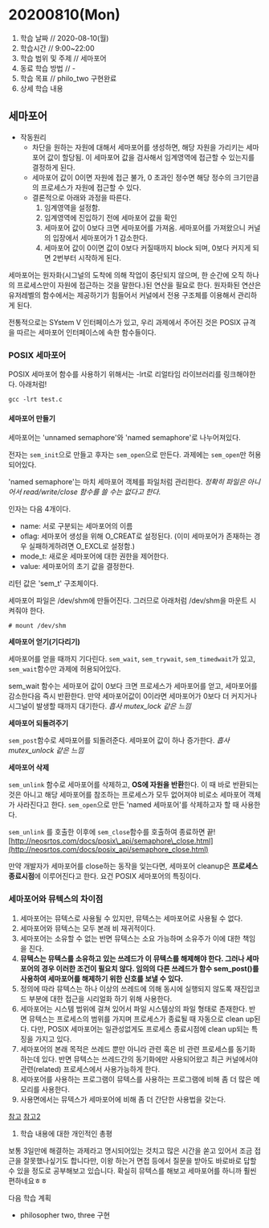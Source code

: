 # 20200810\(Mon\)

1. 학습 날짜 // 2020-08-10\(월\)
2. 학습시간 // 9:00~22:00
3. 학습 범위 및 주제 // 세마포어
4. 동료 학습 방법 // -
5. 학습 목표 // philo\_two 구현완료
6. 상세 학습 내용

## 세마포어

* 작동원리
  * 차단을 원하는 자원에 대해서 세마포어를 생성하면, 해당 자원을 가리키는 세마포어 값이 할당됨. 이 세마포어 값을 검사해서 임계영역에 접근할 수 있는지를 결정하게 된다.
  * 세마포어 값이 0이면 자원에 접근 불가, 0 초과인 정수면 해당 정수의 크기만큼의 프로세스가 자원에 접근할 수 있다.
  * 결론적으로 아래와 과정을 따른다.
    1. 임계영역을 설정함.
    2. 임계영역에 진입하기 전에 세마포어 값을 확인
    3. 세마포어 값이 0보다 크면 세마포어를 가져옴. 세마포어를 가져왔으니 커널의 입장에서 세마포어가 1 감소한다.
    4. 세마포어 값이 0이면 값이 0보다 커질때까지 block 되며, 0보다 커지게 되면 2번부터 시작하게 된다.

세마포어는 원자화\(시그널의 도착에 의해 작업이 중단되지 않으며, 한 순간에 오직 하나의 프로세스만이 자원에 접근하는 것을 말한다.\)된 연산을 필요로 한다. 원자화된 연산은 유저레벨의 함수에서는 제공하기가 힘들어서 커널에서 전용 구조체를 이용해서 관리하게 된다.

전통적으로는 SYstem V 인터페이스가 있고, 우리 과제에서 주어진 것은 POSIX 규격을 따르는 세마포어 인터페이스에 속한 함수들이다.

### POSIX 세마포어

POSIX 세마포어 함수를 사용하기 위해서는 -lrt로 리얼타임 라이브러리를 링크해야한다. 아래처럼!

`gcc -lrt test.c`

#### 세마포어 만들기

세마포어는 'unnamed semaphore'와 'named semaphore'로 나누어져있다.

전자는 `sem_init`으로 만들고 후자는 `sem_open`으로 만든다. 과제에는 `sem_open`만 허용되어있다.

'named semaphore'는 마치 세마포어 객체를 파일처럼 관리한다. _정확히 파일은 아니어서 read/write/close 함수를 쓸 수는 없다고 한다._

인자는 다음 4개이다.

* name: 서로 구분되는 세마포어의 이름
* oflag: 세마포어 생성을 위해 O\_CREAT로 설정된다. \(이미 세마포어가 존재하는 경우 실패하게하려면 O\_EXCL로 설정함.\)
* mode\_t: 새로운 세마포어에 대한 권한을 제어한다.
* value: 세마포어의 초기 값을 결정한다.

리턴 값은 'sem\_t' 구조체이다.

세마포어 파일은 /dev/shm에 만들어진다. 그러므로 아래처럼 /dev/shm을 마운트 시켜줘야 한다.

`# mount /dev/shm`

**세마포어 얻기\(기다리기\)**

세마포어를 얻을 때까지 기다린다. `sem_wait`, `sem_trywait`, `sem_timedwait`가 있고, `sem_wait`함수만 과제에 허용되어있다.

sem\_wait 함수는 세마포어 값이 0보다 크면 프로세스가 세마포어를 얻고, 세마포어를 감소한다음 즉시 반환한다. 만약 세마포어값이 0이라면 세마포어가 0보다 더 커지거나 시그널이 발생할 때까지 대기한다. _흡사 mutex\_lock 같은 느낌_

**세마포어 되돌려주기**

`sem_post`함수로 세마포어를 되돌려준다. 세마포어 값이 하나 증가한다. _흡사 mutex\_unlock 같은 느낌_

**세마포어 삭제**

`sem_unlink` 함수로 세마포어를 삭제하고, **OS에 자원을 반환**한다. 이 때 바로 반환되는 것은 아니고 해당 세마포어를 참조하는 프로세스가 모두 없어져야 비로소 세마포어 객체가 사라진다고 한다. `sem_open`으로 만든 'named 세마포어'를 삭제하고자 할 때 사용한다.

`sem_unlink` 를 호출한 이후에 `sem_close`함수를 호출하여 종료하면 끝! [http://neosrtos.com/docs/posix\_api/semaphore\_close.html](http://neosrtos.com/docs/posix_api/semaphore_close.html)

만약 개발자가 세마포어를 close하는 동작을 잊는다면, 세마포어 cleanup은 **프로세스 종료시점**에 이루어진다고 한다. 요건 POSIX 세마포어의 특징이다.

### 세마포어와 뮤텍스의 차이점

1. 세마포어는 뮤텍스로 사용될 수 있지만, 뮤텍스는 세마포어로 사용될 수 없다.
2. 세마포어와 뮤텍스는 모두 본래 비 재귀적이다.
3. 세마포어는 소유할 수 없는 반면 뮤텍스는 소요 가능하며 소유주가 이에 대한 책임을 진다.
4. **뮤텍스는 뮤텍스를 소유하고 있는 쓰레드가 이 뮤텍스를 해제해야 한다. 그러나 세마포어의 경우 이러한 조건이 필요치 않다. 임의의 다른 쓰레드가 함수 sem\_post\(\)를 사용하여 세마포어를 해제하기 위한 신호를 보낼 수 있다.**
5. 정의에 따라 뮤텍스는 하나 이상의 쓰레드에 의해 동시에 실행되지 않도록 재진입코드 부분에 대한 접근을 시리얼화 하기 위해 사용한다.
6. 세마포어는 시스템 범위에 걸쳐 있어서 파일 시스템상의 파일 형태로 존재한다. 반면 뮤텍스는 프로세스의 범위를 가지며 프로세스가 종료될 때 자동으로 clean up된다. 다만, POSIX 세마포어는 일관성없게도 프로세스 종료시점에 clean up되는 특징을 가지고 있다.
7. 세마포어의 본래 목적은 쓰레드 뿐만 아니라 관련 혹은 비 관련 프로세스를 동기화 하는데 있다. 반면 뮤텍스는 쓰레드간의 동기화에만 사용되어왔고 최근 커널에서야 관련\(related\) 프로세스에서 사용가능하게 한다.
8. 세마포어를 사용하는 프로그램이 뮤텍스를 사용하는 프로그램에 비해 좀 더 많은 메모리를 사용한다.
9. 사용면에서는 뮤텍스가 세마포어에 비해 좀 더 간단한 사용법을 갖는다.

[참고](https://www.joinc.co.kr/w/Site/system_programing/IPC/semaphores) [참고2](https://www.hanbit.co.kr/network/category/category_view.html?cms_code=CMS5536818490)

1. 학습 내용에 대한 개인적인 총평 

보통 3일만에 해결하는 과제라고 명시되어있는 것치고 많은 시간을 쏟고 있어서 조금 접근을 잘못했나싶기도 합니다만, 이왕 하는거 면접 등에서 질문을 받아도 바로바로 답할 수 있을 정도로 공부해보고 있습니다. 확실히 뮤텍스를 해보고 세마포어를 하니까 훨씬 편하네요ㅎㅎ

다음 학습 계획

* philosopher two, three 구현

